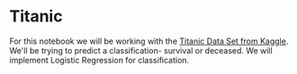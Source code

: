 # Titanic

For this notebook we will be working with the [Titanic Data Set from Kaggle](https://www.kaggle.com/competitions/titanic/data). We'll be trying to predict a classification- survival or deceased. We will implement Logistic Regression for classification.

